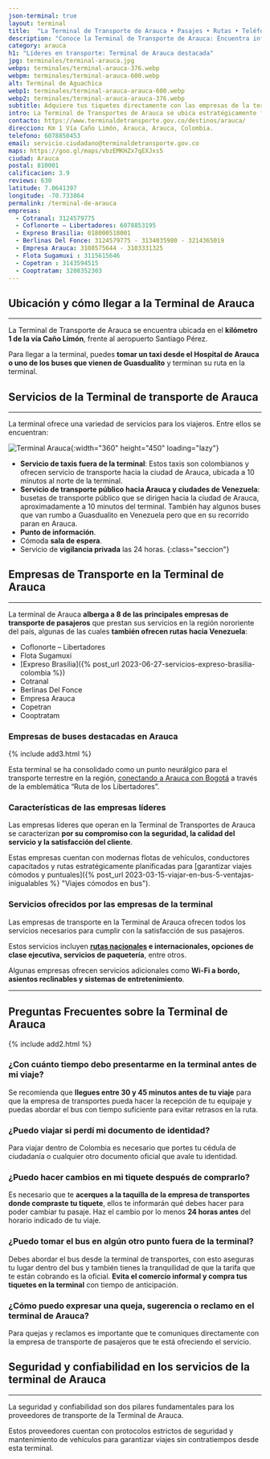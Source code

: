 ```yaml
---
json-terminal: true
layout: terminal
title:  "La Terminal de Transporte de Arauca • Pasajes • Rutas • Teléfonos"
description: "Conoce la Terminal de Transporte de Arauca: Encuentra información sobre servicios, rutas y horarios. ¡Planifica tu viaje hoy!"
category: arauca
h1: "Líderes en transporte: Terminal de Arauca destacada"
jpg: terminales/terminal-arauca.jpg
webps: terminales/terminal-arauca-376.webp
webpm: terminales/terminal-arauca-600.webp
alt: Terminal de Aguachica
webp1: terminales/terminal-arauca-arauca-600.webp
webp2: terminales/terminal-arauca-arauca-376.webp
subtitle: Adquiere tus tiquetes directamente con las empresas de la terminal de Arauca 
intro: La Terminal de Transportes de Arauca se ubica estratégicamente frente al aeropuerto Santiago Pérez, al sur de la ciudad de Arauca, en la frontera con Venezuela.
contacto: https://www.terminaldetransporte.gov.co/destinos/arauca/
direccion: Km 1 Vía Caño Limón, Arauca, Arauca, Colombia.
telefono: 6078850453 
email: servicio.ciudadano@terminaldetransporte.gov.co
maps: https://goo.gl/maps/vbzEMKHZx7qEXJxs5
ciudad: Arauca
postal: 810001
calificacion: 3.9
reviews: 630
latitude: 7.0641397
longitude: -70.733864
permalink: /terminal-de-arauca
empresas:
  - Cotranal: 3124579775
  - Coflonorte – Libertadores: 6078853195
  - Expreso Brasilia: 018000518001
  - Berlinas Del Fonce: 3124579775 - 3134035980 - 3214365019
  - Empresa Arauca: 3108575644 - 3103331325
  - Flota Sugamuxi : 3115615646
  - Copetran : 3143594515
  - Cooptratam: 3208352303
---
```

## Ubicación y cómo llegar a la Terminal de Arauca

-----

La Terminal de Transporte de Arauca se encuentra ubicada en el **kilómetro 1 de la vía Caño Limón**, frente al aeropuerto Santiago Pérez.

Para llegar a la terminal, puedes **tomar un taxi desde el Hospital de Arauca o uno de los buses que vienen de Guasdualito** y terminan su ruta en la terminal.

## Servicios de la Terminal de transporte de Arauca

-----

La terminal ofrece una variedad de servicios para los viajeros. Entre ellos se encuentran:

![Terminal Arauca]({{site.baseurl}}/img/{{page.webp2}} "Terminal transporte Arauca"){:width="360" height="450" loading="lazy"}

- **Servicio de taxis fuera de la terminal**: Estos taxis son colombianos y ofrecen servicio de transporte hacia la ciudad de Arauca, ubicada a 10 minutos al norte de la terminal.
- **Servicio de transporte público hacia Arauca y ciudades de Venezuela**: busetas de transporte público que se dirigen hacia la ciudad de Arauca, aproximadamente a 10 minutos del terminal. También hay algunos buses que van rumbo a Guasdualito en Venezuela pero que en su recorrido paran en Arauca.
- **Punto de información**.
- Cómoda **sala de espera**.
- Servicio de **vigilancia privada** las 24 horas.
{:class="seccion"}

## Empresas de Transporte en la Terminal de Arauca

-----

La terminal de Arauca **alberga a 8 de las principales empresas de transporte de pasajeros** que prestan sus servicios en la región nororiente del país, algunas de las cuales **también ofrecen rutas hacia Venezuela**:

- Coflonorte – Libertadores
- Flota Sugamuxi
- [Expreso Brasilia]({% post_url 2023-06-27-servicios-expreso-brasilia-colombia %})
- Cotranal
- Berlinas Del Fonce
- Empresa Arauca
- Copetran
- Cooptratam

### Empresas de buses destacadas en Arauca

{% include add3.html %}

Esta terminal se ha consolidado como un punto neurálgico para el transporte terrestre en la región, [conectando a Arauca con Bogotá]({{'terminal-de-bogota'|relative_url}} "Terminal Bogota") a través de la emblemática “Ruta de los Libertadores”.

### Características de las empresas líderes

Las empresas líderes que operan en la Terminal de Transportes de Arauca se caracterizan **por su compromiso con la seguridad, la calidad del servicio y la satisfacción del cliente**.

Estas empresas cuentan con modernas flotas de vehículos, conductores capacitados y rutas estratégicamente planificadas para [garantizar viajes cómodos y puntuales]({% post_url 2023-03-15-viajar-en-bus-5-ventajas-inigualables %} "Viajes cómodos en bus").

### Servicios ofrecidos por las empresas de la terminal

Las empresas de transporte en la Terminal de Arauca ofrecen todos los servicios necesarios para cumplir con la satisfacción de sus pasajeros.

Estos servicios incluyen **[rutas nacionales]({{'terminales-de-colombia'|relative_url}} "Terminales Colombianas") e internacionales, opciones de clase ejecutiva, servicios de paquetería**, entre otros.

Algunas empresas ofrecen servicios adicionales como **Wi-Fi a bordo, asientos reclinables y sistemas de entretenimiento**.

-----

## Preguntas Frecuentes sobre la Terminal de Arauca

{% include add2.html %}

### ¿Con cuánto tiempo debo presentarme en la terminal antes de mi viaje?

Se recomienda que **llegues entre 30 y 45 minutos antes de tu viaje** para que la empresa de transportes pueda hacer la recepción de tu equipaje y puedas abordar el bus con tiempo suficiente para evitar retrasos en la ruta.

### ¿Puedo viajar si perdí mi documento de identidad?

Para viajar dentro de Colombia es necesario que portes tu cédula de ciudadanía o cualquier otro documento oficial que avale tu identidad.

### ¿Puedo hacer cambios en mi tiquete después de comprarlo?

Es necesario que te **acerques a la taquilla de la empresa de transportes donde compraste tu tiquete**, ellos te informarán qué debes hacer para poder cambiar tu pasaje. Haz el cambio por lo menos **24 horas antes** del horario indicado de tu viaje.

### ¿Puedo tomar el bus en algún otro punto fuera de la terminal?

Debes abordar el bus desde la terminal de transportes, con esto aseguras tu lugar dentro del bus y también tienes la tranquilidad de que la tarifa que te están cobrando es la oficial. **Evita el comercio informal y compra tus tiquetes en la terminal** con tiempo de anticipación.

### ¿Cómo puedo expresar una queja, sugerencia o reclamo en el terminal de Arauca?

Para quejas y reclamos es importante que te comuniques directamente con la empresa de transporte de pasajeros que te está ofreciendo el servicio.

## Seguridad y confiabilidad en los servicios de la terminal de Arauca

-----

La seguridad y confiabilidad son dos pilares fundamentales para los proveedores de transporte de la Terminal de Arauca.

Estos proveedores cuentan con protocolos estrictos de seguridad y mantenimiento de vehículos para garantizar viajes sin contratiempos desde esta terminal.
